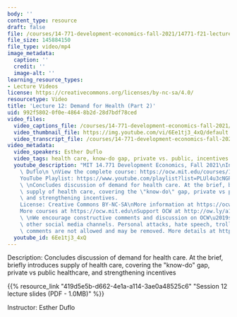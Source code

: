 ```yaml
---
body: ''
content_type: resource
draft: false
file: /courses/14-771-development-economics-fall-2021/14771-f21-lecture-12-version-2_360p_16_9.mp4
file_size: 145884150
file_type: video/mp4
image_metadata:
  caption: ''
  credit: ''
  image-alt: ''
learning_resource_types:
- Lecture Videos
license: https://creativecommons.org/licenses/by-nc-sa/4.0/
resourcetype: Video
title: 'Lecture 12: Demand for Health (Part 2)'
uid: 992f5802-0f0e-4864-8b2d-28d7bdf78ced
video_files:
  video_captions_file: /courses/14-771-development-economics-fall-2021/17Lg0FfNFvG64ylCEmtIvmhPvRioDM-G5_transcript.webvtt
  video_thumbnail_file: https://img.youtube.com/vi/6Ee1tj3_4xQ/default.jpg
  video_transcript_file: /courses/14-771-development-economics-fall-2021/17Lg0FfNFvG64ylCEmtIvmhPvRioDM-G5_transcript.pdf
video_metadata:
  video_speakers: Esther Duflo
  video_tags: health care, know-do gap, private vs. public, incentives
  youtube_description: "MIT 14.771 Development Economics, Fall 2021\nInstructor: Esther\
    \ Duflo\n \nView the complete course: https://ocw.mit.edu/courses/14-771-development-economics-fall-2021\n\
    YouTube Playlist: https://www.youtube.com/playlist?list=PLUl4u3cNGP61kvh3caDts2R6LmkYbmzaG\n\
    \ \nConcludes discussion of demand for health care. At the brief, briefly introduces\
    \ supply of health care, covering the \"know-do\" gap, private vs public healthcare,\
    \ and strengthening incentives.                                      \n \n \n\
    License: Creative Commons BY-NC-SA\nMore information at https://ocw.mit.edu/terms\n\
    More courses at https://ocw.mit.edu\nSupport OCW at http://ow.ly/a1If50zVRlQ\n\
    \ \nWe encourage constructive comments and discussion on OCW\u2019s YouTube and\
    \ other social media channels. Personal attacks, hate speech, trolling, and inappropriate\
    \ comments are not allowed and may be removed. More details at https://ocw.mit.edu/comments."
  youtube_id: 6Ee1tj3_4xQ
---
```

Description: Concludes discussion of demand for health care. At the brief, briefly introduces supply of health care, covering the "know-do" gap, private vs public healthcare, and strengthening incentives

{{% resource_link "419d5e5b-d662-4e1a-a114-3ae0a48525c6" "Session 12 lecture slides (PDF - 1.0MB)" %}}

Instructor: Esther Duflo